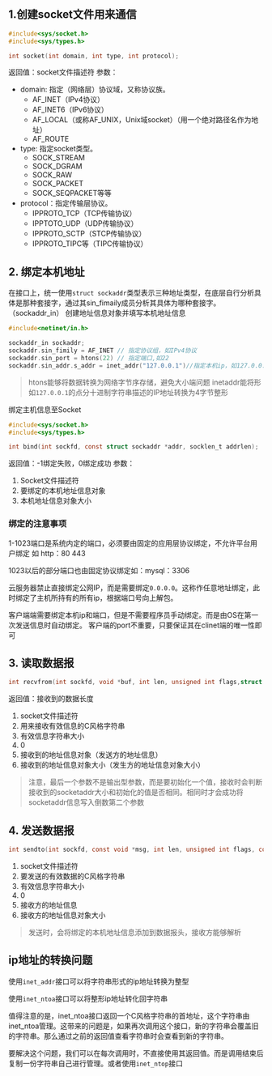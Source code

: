 ## 1.创建socket文件用来通信
```C
#include<sys/socket.h>
#include<sys/types.h>

int socket(int domain, int type, int protocol);
```
返回值：socket文件描述符
参数：
- domain: 指定（网络层）协议域，又称协议族。
	- AF_INET（IPv4协议）
	- AF_INET6（IPv6协议）
	- AF_LOCAL（或称AF_UNIX，Unix域socket）（用一个绝对路径名作为地址）
	- AF_ROUTE
- type: 指定socket类型。
	- SOCK_STREAM
	- SOCK_DGRAM
	- SOCK_RAW
	- SOCK_PACKET
	- SOCK_SEQPACKET等等
- protocol：指定传输层协议。
	- IPPROTO_TCP（TCP传输协议）
	- IPPTOTO_UDP（UDP传输协议）
	- IPPROTO_SCTP（STCP传输协议）
	- IPPROTO_TIPC等（TIPC传输协议）
## 2. 绑定本机地址


在接口上，统一使用`struct sockaddr`类型表示三种地址类型，在底层自行分析具体是那种套接字，通过其sin_fimaily成员分析其具体为哪种套接字。
（sockaddr_in）
创建地址信息对象并填写本机地址信息
```C
#include<netinet/in.h>

sockaddr_in sockaddr;
sockaddr.sin_fimily = AF_INET // 指定协议组，如IPv4协议
sockaddr.sin_port = htons(22) // 指定端口,如22
sockaddr.sin_addr.s_addr = inet_addr("127.0.0.1")//指定本机ip，如127.0.0.1
```
>htons能够将数据转换为网络字节序存储，避免大小端问题
>inetaddr能将形如`127.0.0.1`的点分十进制字符串描述的IP地址转换为4字节整形

绑定主机信息至Socket
```C
#include<sys/socket.h>
#include<sys/types.h>

int bind(int sockfd, const struct sockaddr *addr, socklen_t addrlen);
```
返回值：-1绑定失败，0绑定成功
参数：
1. Socket文件描述符
2. 要绑定的本机地址信息对象
3. 本机地址信息对象大小
### 绑定的注意事项
1-1023端口是系统内定的端口，必须要由固定的应用层协议绑定，不允许平台用户绑定
如 http：80 443
 
1023以后的部分端口也由固定协议绑定如：mysql：3306

云服务器禁止直接绑定公网IP，而是需要绑定`0.0.0.0`。这称作任意地址绑定，此时绑定了主机所持有的所有ip，根据端口号向上解包。

客户端端需要绑定本机ip和端口，但是不需要程序员手动绑定。而是由OS在第一次发送信息时自动绑定。
客户端的port不重要，只要保证其在clinet端的唯一性即可
## 3. 读取数据报

```C
int recvfrom(int sockfd, void *buf, int len, unsigned int flags,struct sockaddr *from, int *fromlen);
```
返回值：接收到的数据长度
1. socket文件描述符
2. 用来接收有效信息的C风格字符串
3. 有效信息字符串大小
4. 0
5. 接收到的地址信息对象（发送方的地址信息）
6. 接收到的地址信息对象大小（发生方的地址信息对象大小）

>注意，最后一个参数不是输出型参数，而是要初始化一个值，接收时会判断接收到的socketaddr大小和初始化的值是否相同。相同时才会成功将socketaddr信息写入倒数第二个参数

## 4. 发送数据报
```C
int sendto(int sockfd, const void *msg, int len, unsigned int flags, const struct sockaddr *to, int tolen);
```
1. socket文件描述符
2. 要发送的有效数据的C风格字符串
3. 有效信息字符串大小
4. 0
5. 接收方的地址信息
6. 接收方的地址信息对象大小

>发送时，会将绑定的本机地址信息添加到数据报头，接收方能够解析

## ip地址的转换问题

使用`inet_addr`接口可以将字符串形式的ip地址转换为整型

使用`inet_ntoa`接口可以将整形ip地址转化回字符串

值得注意的是，inet_ntoa接口返回一个C风格字符串的首地址，这个字符串由inet_ntoa管理。这带来的问题是，如果再次调用这个接口，新的字符串会覆盖旧的字符串。那么通过之前的返回值查看字符串时会查看到新的字符串。

要解决这个问题，我们可以在每次调用时，不直接使用其返回值。而是调用结束后复制一份字符串自己进行管理。或者使用`inet_ntop`接口